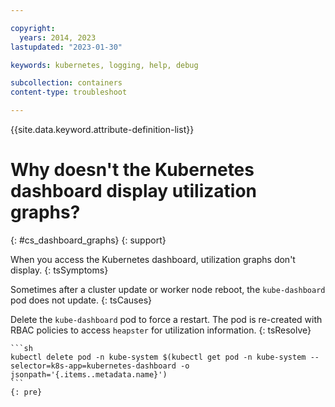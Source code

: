 ```yaml
---

copyright:
  years: 2014, 2023
lastupdated: "2023-01-30"

keywords: kubernetes, logging, help, debug

subcollection: containers
content-type: troubleshoot

---
```


{{site.data.keyword.attribute-definition-list}}




# Why doesn't the Kubernetes dashboard display utilization graphs?
{: #cs_dashboard_graphs}
{: support}


When you access the Kubernetes dashboard, utilization graphs don't display.
{: tsSymptoms}


Sometimes after a cluster update or worker node reboot, the `kube-dashboard` pod does not update.
{: tsCauses}


Delete the `kube-dashboard` pod to force a restart. The pod is re-created with RBAC policies to access `heapster` for utilization information.
{: tsResolve}

    ```sh
    kubectl delete pod -n kube-system $(kubectl get pod -n kube-system --selector=k8s-app=kubernetes-dashboard -o jsonpath='{.items..metadata.name}')
    ```
    {: pre}






